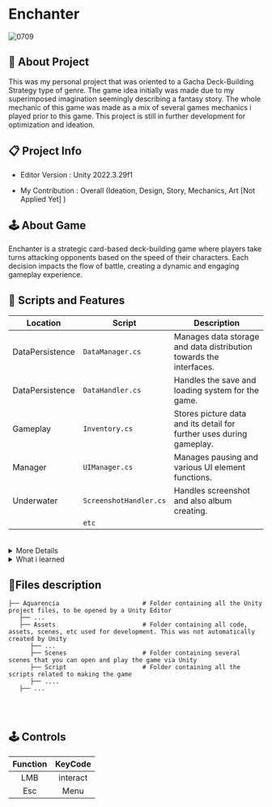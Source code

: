 <h1>Enchanter</h1>

![0709](https://github.com/Gramonesk/Enchanter/assets/154248035/41b20f66-24fe-476e-885b-ddab74e6b318)

## 🔴 About Project
  This was my personal project that was oriented to a Gacha Deck-Building Strategy type of genre. The game idea initially was made due to my superimposed imagination seemingly describing a fantasy story. The whole mechanic of this game was made as a mix of several games mechanics i played prior to this game. This project is still in further development for optimization and ideation.

## 📋 Project Info 
* Editor Version : Unity 2022.3.29f1

* My Contribution : Overall (Ideation, Design, Story, Mechanics, Art [Not Applied Yet] )

## 🕹️ About Game
Enchanter is a strategic card-based deck-building game where players take turns attacking opponents based on the speed of their characters. Each decision impacts the flow of battle, creating a dynamic and engaging gameplay experience.

## 📜 Scripts and Features

| Location |  Script       | Description                                                  |
|-----| ------- | ------------------------------------------------------------ |
|DataPersistence| `DataManager.cs` | Manages data storage and data distribution towards the interfaces. |
|DataPersistence| `DataHandler.cs` | Handles the save and loading system for the game. |
|Gameplay| `Inventory.cs` | Stores picture data and its detail for further uses during gameplay. |
|Manager| `UIManager.cs`  | Manages pausing and various UI element functions. |
|Underwater| `ScreenshotHandler.cs`  | Handles screenshot and also album creating. |
| | `etc`  | |
<br>

<details>
  <summary>More Details</summary>
  
1. **Data Persistence**
   - using JSON, filestream and furthermore using generics and interfaces to make it modular and appliable for all my other projects, this mechanics allows me to save data ex: string datas, pictures and more
   - using inventory system that retrieves data i saved either by singleton referencing or straight from loading the game so that the photo data can be used to sell and display what was taken before 
3. **Screen snapping and game resolution**
    - used for taking photos of the sea turtles and saving it, this also scales with the game resolution so that it wont break the game
4. **Design Patterns**
    - using an Invoker so gameplay feels robust especially when interacting with the pause menu or UI
5. **Navigation mesh**
    - using a navmesh to make the npc move and interact with the environment to make the gameplay feel more filled.
6. **URP POST-PROCESSING**
    -  Implimentation of post-processing effects in unity
    -  Lights 2D used for improved visual
7. **Object pooling**
   - using an object pooling to reduce memory buffer and also a large performance boost on the game
8. **State Machine Pattern**
   - using statemachine to control states pattern and reduce potential bug threats on the game.
</details>


<details>
  <summary>What i learned</summary>

- As the game was more data-structure oriented and also was the game made with personal interest, the development process took way longer which taught me a lot in terms of Game Designing and Program designing. In terms of program designing skills, i learned to use or utilize making a class diagram first before making the mechanic, this is to make the code more modular and open.
- Through the process, i learned to identify the base mechanics of the game. As an example, a notable game "Yu-Gi-OH" have effects mechanics such that they have a trigger effect like [On Draw] [On Discard] effects. These effects are modifications subsequently to the main effect of the base mechanics of the card. Even as a game programmer, knowing this would save me alot of times from disambiguation and long-term thinking. This is why most programmers tend to ask the designers regarding such mechanics in which to reassure the mechanics given to him. 
- From this knowledge i also learned that making a design document and managing tasks are the most important aspect of game developing because it points out what was necessary at the current time. Even then when making these mechanics, i would still make the codes simple; open for modification and future uses.
<br>
</details>

## 📂Files description

```
├── Aquarencia                       # Folder containing all the Unity project files, to be opened by a Unity Editor
   ├── ...
   ├── Assets                        # Folder containing all code, assets, scenes, etc used for development. This was not automatically created by Unity
      ├── ...
      ├── Scenes                     # Folder containing several scenes that you can open and play the game via Unity
      ├── Script                     # Folder containing all the scripts related to making the game
      ├── ....
   ├── ...
      
```
<br>

## 🕹️ Controls
| Function | KeyCode |
|:---:|:---:|
| LMB | interact |
| Esc | Menu |
